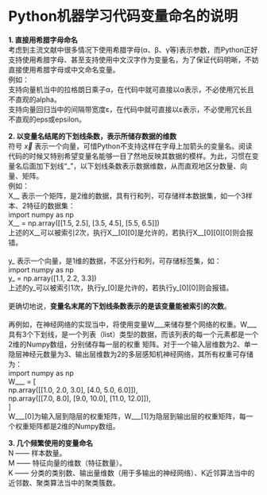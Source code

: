# Python机器学习代码变量命名的说明

**1. 直接用希腊字母命名**\
考虑到主流文献中很多情况下使用希腊字母(α、β、γ等)表示参数，而Python正好支持使用希腊字母、甚至支持使用中文汉字作为变量名，为了保证代码明晰，不妨直接使用希腊字母或中文命名变量。 \
例如：\
支持向量机当中的拉格朗日乘子α，在代码中就可直接以α表示，不必使用冗长且不直观的alpha。\
支持向量回归当中的间隔带宽度ε，在代码中就可直接以ε表示，不必使用冗长且不直观的eps或epsilon。

**2. 以变量名结尾的下划线条数，表示所储存数据的维数**\
符号 $\vec{x}$ 表示一个向量，可惜Python不支持这样在字母上加箭头的变量名。阅读代码的时候又特别希望变量名能够一目了然地反映其数据的模样。为此，习惯在变量名后面加下划线“\_”，以下划线条数表示数据维数，从而直观地区分数量、向量、矩阵。\
例如：\
X__ 表示一个矩阵，是2维的数据，具有行和列，可存储样本数据集，如一个3样本、2特征的数据集：\
import numpy as np\
X__ = np.array([[1.5, 2.5], [3.5, 4.5], [5.5, 6.5]])\
上述的X__可以被索引2次，执行X__[0][0]是允许的，若执行X__[0][0][0]则会报错。\
\
y_ 表示一个向量，是1维的数据，不区分行和列，可存储标签集，如：\
import numpy as np\
y_ = np.array([1.1, 2.2, 3.3])\
上述的y_可以被索引1次，执行y_[0]是允许的，若执行y_[0][0]则会报错。\
\
更确切地说，**变量名末尾的下划线条数表示的是该变量能被索引的次数**。\
\
再例如，在神经网络的实现当中，将使用变量W___来储存整个网络的权重。W___具有3个下划线，是一个列表（list）类型的数据，而该列表的每一个元素都是一个2维的Numpy数组，分别储存每一层的权重 矩阵。对于一个输入层维数为2、单一隐层神经元数量为3、输出层维数为2的多层感知机神经网络，其所有权重可存储为：\
import numpy as np\
W___ = [\
np.array([[1.0, 2.0, 3.0], [4.0, 5.0, 6.0]]),\
np.array([[7.0, 8.0], [9.0, 10.0], [11.0, 12.0]]),\
       ]\
W___[0]为输入层到隐层的权重矩阵，W___[1]为隐层到输出层的权重矩阵，每一个权重矩阵都是2维的Numpy数组。

**3. 几个频繁使用的变量命名**\
N —— 样本数量。\
M —— 特征向量的维数（特征数量）。\
K —— 分类的类别数、输出量维数（用于多输出的神经网络）、K近邻算法当中的近邻数、聚类算法当中的聚类簇数。
